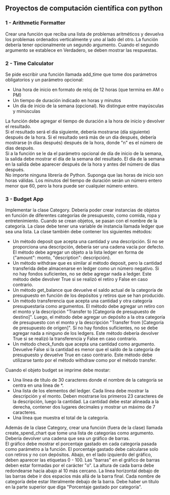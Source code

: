 ## Proyectos de computación científica con python


### 1 - Arithmetic Formatter
Crear una función que reciba una lista de problemas aritméticos y devuelva los problemas ordenados verticalmente y uno al lado del otro. La función debería tener opcionalmente un segundo argumento. Cuando el segundo argumento se establece en Verdadero, se deben mostrar las respuestas.

### 2 - Time Calculator
Se pide escribir una función llamada add_time que tome dos parámetros obligatorios y un parámetro opcional:
<ul>
  <li>Una hora de inicio en formato de reloj de 12 horas (que termina en AM o PM)</li>
  <li>Un tiempo de duración indicado en horas y minutos</li>
  <li>Un día de inicio de la semana (opcional). No distingue entre mayúsculas y minúsculas
</ul>
La función debe agregar el tiempo de duración a la hora de inicio y devolver el resultado.<br>
Si el resultado será el día siguiente, debería mostrarse (día siguiente) después de la hora. Si el resultado será más de un día después, debería mostrarse (n días después) después de la hora, donde "n" es el número de días después.<br>
Si a la función se le da el parámetro opcional de día de inicio de la semana, la salida debe mostrar el día de la semana del resultado. El día de la semana en la salida debe aparecer después de la hora y antes del número de días después.<br>
No importe ninguna librería de Python. Suponga que las horas de inicio son horas válidas. Los minutos del tiempo de duración serán un número entero menor que 60, pero la hora puede ser cualquier número entero.

### 3 - Budget App
Implementar la clase Category. Debería poder crear instancias de objetos en función de diferentes categorías de presupuesto, como comida, ropa y entretenimiento. Cuando se crean objetos, se pasan con el nombre de la categoría. La clase debe tener una variable de instancia llamada ledger que sea una lista. La clase también debe contener los siguientes métodos:
<ul>
  <li>Un método deposit que acepta una cantidad y una descripción. Si no se proporciona una descripción, debería ser una cadena vacía por defecto. El método debe agregar un objeto a la lista ledger en forma de {"amount": monto, "description": descripción}.</li>
  <li>Un método withdraw que es similar al método deposit, pero la cantidad transferida debe almacenarse en ledger como un número negativo. Si no hay fondos suficientes, no se debe agregar nada a ledger. Este método debe devolver True si se realizó el retiro y False en caso contrario.</li>
  <li>Un método get_balance que devuelve el saldo actual de la categoría de presupuesto en función de los depósitos y retiros que se han producido.</li>
  <li>Un método transferencia que acepta una cantidad y otra categoría presupuestaria como argumentos. El método debe agregar un retiro con el monto y la descripción "Transfer to [Categoría de presupuesto de destino]". Luego, el método debe agregar un depósito a la otra categoría de presupuesto con el monto y la descripción "Transfer from [Categoría de presupuesto de origen]". Si no hay fondos suficientes, no se debe agregar nada a ninguno de los ledgers. Este método debería devolver True si se realizó la transferencia y False en caso contrario.</li>
  <li>Un método check_funds que acepta una cantidad como argumento. Devuelve False si la cantidad es menor que el saldo de la categoría de presupuesto y devuelve True en caso contrario. Este método debe utilizarse tanto por el método withdraw como por el método transfer.</ul>
</ul>
Cuando el objeto budget se imprime debe mostar:
<ul>
  <li>Una línea de título de 30 caracteres donde el nombre de la categoría se centra en una línea de *.</li>
  <li>Una lista de los elementos del ledger. Cada línea debe mostrar la descripción y el monto. Deben mostrarse los primeros 23 caracteres de la descripción, luego la cantidad. La cantidad debe estar alineada a la derecha, contener dos lugares decimales y mostrar un máximo de 7 caracteres.</li>
  <li>Una línea que muestra el total de la categoría.</li>
</ul>
Además de la clase Category, crear una función (fuera de la clase) llamada create_spend_chart que tome una lista de categorías como argumento. Debería devolver una cadena que sea un gráfico de barras.<br>
El gráfico debe mostrar el porcentaje gastado en cada categoría pasada como parámetro a la función. El porcentaje gastado debe calcularse solo con retiros y no con depósitos. Abajo, en el lado izquierdo del gráfico, deben aparecer las etiquetas 0 - 100. Las "barras" en el gráfico de barras deben estar formadas por el carácter "o". La altura de cada barra debe redondearse hacia abajo al 10 más cercano. La línea horizontal debajo de las barras debe ir dos espacios más allá de la barra final. Cada nombre de categoría debe estar literalmente debajo de la barra. Debe haber un título en la parte superior que diga "Porcentaje gastado por categoría".
